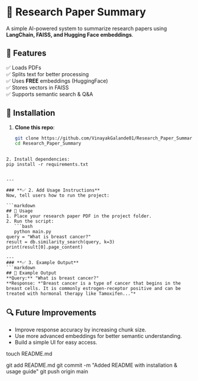 # 📄 Research Paper Summary

A simple AI-powered system to summarize research papers using **LangChain, FAISS, and Hugging Face embeddings**.

## 🚀 Features
✅ Loads PDFs  
✅ Splits text for better processing  
✅ Uses **FREE** embeddings (HuggingFace)  
✅ Stores vectors in FAISS  
✅ Supports semantic search & Q&A  

## 🔧 Installation
1. **Clone this repo**:
   ```bash
   git clone https://github.com/VinayakGalande01/Research_Paper_Summary.git
   cd Research_Paper_Summary
```

2. Install dependencies:  
pip install -r requirements.txt


---

### **✅ 2. Add Usage Instructions**
Now, tell users how to run the project:

```markdown
## 🚀 Usage
1. Place your research paper PDF in the project folder.
2. Run the script:
   ```bash
   python main.py
query = "What is breast cancer?"
result = db.similarity_search(query, k=3)
print(result[0].page_content)

---
### **✅ 3. Example Output**
```markdown
## 📌 Example Output
**Query:** "What is breast cancer?"  
**Response: *"Breast cancer is a type of cancer that begins in the breast cells. It is commonly estrogen-receptor positive and can be treated with hormonal therapy like Tamoxifen..."*
```
## 🔍 Future Improvements
- Improve response accuracy by increasing chunk size.
- Use more advanced embeddings for better semantic understanding.
- Build a simple UI for easy access.

touch README.md

git add README.md
git commit -m "Added README with installation & usage guide"
git push origin main

